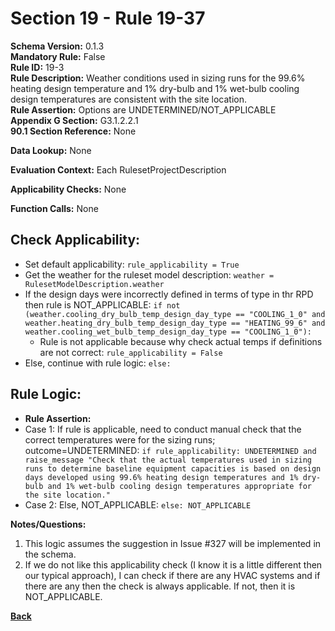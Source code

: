 # Section 19 - Rule 19-37 
**Schema Version:** 0.1.3  
**Mandatory Rule:** False    
**Rule ID:** 19-3     
**Rule Description:** Weather conditions used in sizing runs for the 99.6% heating design temperature and 1% dry-bulb and 1% wet-bulb cooling design temperatures are consistent with the site location.    
**Rule Assertion:** Options are UNDETERMINED/NOT_APPLICABLE     
**Appendix G Section:** G3.1.2.2.1      
**90.1 Section Reference:** None  

**Data Lookup:** None  

**Evaluation Context:** Each RulesetProjectDescription

**Applicability Checks:** None  

**Function Calls:**  None

## Check Applicability:
- Set default applicability: `rule_applicability = True`  
- Get the weather for the ruleset model description: `weather = RulesetModelDescription.weather`  
- If the design days were incorrectly defined in terms of type in thr RPD then rule is NOT_APPLICABLE: `if not (weather.cooling_dry_bulb_temp_design_day_type == "COOLING_1_0" and weather.heating_dry_bulb_temp_design_day_type == "HEATING_99_6" and weather.cooling_wet_bulb_temp_design_day_type == "COOLING_1_0"):`  
  - Rule is not applicable because why check actual temps if definitions are not correct: `rule_applicability = False`   
- Else, continue with rule logic: `else:`  

## Rule Logic:

- **Rule Assertion:**
- Case 1: If rule is applicable, need to conduct manual check that the correct temperatures were for the sizing runs; outcome=UNDETERMINED:  `if rule_applicability: UNDETERMINED and raise_message "Check that the actual temperatures used in sizing runs to determine baseline equipment capacities is based on design days developed using 99.6% heating design temperatures and 1% dry-bulb and 1% wet-bulb cooling design temperatures appropriate for the site location."`  
- Case 2: Else, NOT_APPLICABLE: `else: NOT_APPLICABLE`

**Notes/Questions:**  
1. This logic assumes the suggestion in Issue #327 will be implemented in the schema.
2. If we do not like this applicability check (I know it is a little different then our typical approach), I can check if there are any HVAC systems and if there are any then the check is always applicable. If not, then it is NOT_APPLICABLE.

**[Back](_toc.md)**